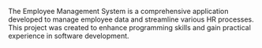 The Employee Management System is a comprehensive application developed to manage employee data and streamline various HR processes. This project was created to enhance programming skills and gain practical experience in software development.

